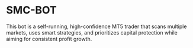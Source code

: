 # SMC-BOT
This bot is a self-running, high-confidence MT5 trader that scans multiple markets, uses smart strategies, and prioritizes capital protection while aiming for consistent profit growth.
